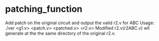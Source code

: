 # patching_function
Add patch on the original circuit and output the valid r2.v for ABC
Usage: ./ver <g1.v> <patch.v> <patched.v> <r2.v>
Modified r2.v(r2ABC.v) wll generate at the the same directory of the original r2.v.
